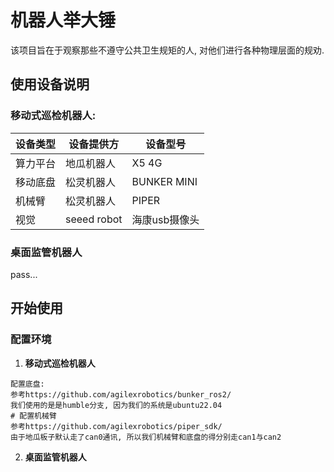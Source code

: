 # 机器人举大锤

该项目旨在于观察那些不遵守公共卫生规矩的人, 对他们进行各种物理层面的规劝.

## 使用设备说明
### 移动式巡检机器人:
| **设备类型** | **设备提供方** | **设备型号** |
|------------|---------|----------|
| 算力平台 | 地瓜机器人 | X5 4G |
| 移动底盘 | 松灵机器人 | BUNKER MINI |
| 机械臂 | 松灵机器人 | PIPER |
| 视觉 | seeed robot| 海康usb摄像头 |

### 桌面监管机器人

pass...

## 开始使用
### 配置环境
1. **移动式巡检机器人**
```
配置底盘:
参考https://github.com/agilexrobotics/bunker_ros2/
我们使用的是是humble分支, 因为我们的系统是ubuntu22.04  
# 配置机械臂
参考https://github.com/agilexrobotics/piper_sdk/
由于地瓜板子默认走了can0通讯, 所以我们机械臂和底盘的得分别走can1与can2
```
2. **桌面监管机器人**
```

```


